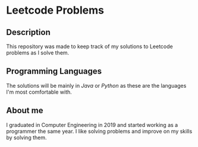 # Leetcode Problems
## Description
This repository was made to keep track of my solutions to Leetcode problems as I solve them.

## Programming Languages
The solutions will be mainly in *Java* or *Python* as these are the languages I'm most comfortable with.

## About me
I graduated in Computer Engineering in 2019 and started working as a programmer the same year. I like solving problems and improve on my skills by solving them.
